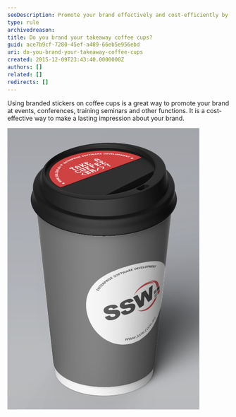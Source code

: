 ```yaml
---
seoDescription: Promote your brand effectively and cost-efficiently by using branded stickers on takeaway coffee cups at events and conferences.
type: rule
archivedreason:
title: Do you brand your takeaway coffee cups?
guid: ace7b9cf-7280-45ef-a489-66eb5e956ebd
uri: do-you-brand-your-takeaway-coffee-cups
created: 2015-12-09T23:43:40.0000000Z
authors: []
related: []
redirects: []
---
```


Using branded stickers on coffee cups is a great way to promote your brand at events, conferences, training seminars and other functions. It is a cost-effective way to make a lasting impression about your brand.

<!--endintro-->

![Figure: SSW Take Away Coffee Cup](ssw-coffee-cup.png)
